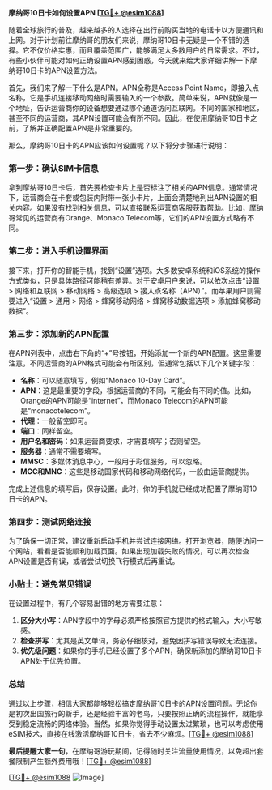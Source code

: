 **摩纳哥10日卡如何设置APN [[TG💪+ @esim1088](https://t.me/s/esim1088)]**

随着全球旅行的普及，越来越多的人选择在出行前购买当地的电话卡以方便通讯和上网。对于计划前往摩纳哥的朋友们来说，摩纳哥10日卡无疑是一个不错的选择。它不仅价格实惠，而且覆盖范围广，能够满足大多数用户的日常需求。不过，有些小伙伴可能对如何正确设置APN感到困惑，今天就来给大家详细讲解一下摩纳哥10日卡的APN设置方法。

首先，我们来了解一下什么是APN。APN全称是Access Point Name，即接入点名称，它是手机连接移动网络时需要输入的一个参数。简单来说，APN就像是一个地址，告诉运营商你的设备想要通过哪个通道访问互联网。不同的国家和地区，甚至不同的运营商，其APN设置可能会有所不同。因此，在使用摩纳哥10日卡之前，了解并正确配置APN是非常重要的。

那么，摩纳哥10日卡的APN应该如何设置呢？以下将分步骤进行说明：

### 第一步：确认SIM卡信息

拿到摩纳哥10日卡后，首先要检查卡片上是否标注了相关的APN信息。通常情况下，运营商会在卡套或包装内附带一张小卡片，上面会清楚地列出APN设置的相关内容。如果没有找到相关信息，可以直接联系运营商客服获取帮助。比如，摩纳哥常见的运营商有Orange、Monaco Telecom等，它们的APN设置方式略有不同。

### 第二步：进入手机设置界面

接下来，打开你的智能手机，找到“设置”选项。大多数安卓系统和iOS系统的操作方式类似，只是具体路径可能稍有差异。对于安卓用户来说，可以依次点击“设置 > 网络和互联网 > 移动网络 > 高级选项 > 接入点名称（APN）”。而苹果用户则需要进入“设置 > 通用 > 网络 > 蜂窝移动网络 > 蜂窝移动数据选项 > 添加蜂窝移动数据”。

### 第三步：添加新的APN配置

在APN列表中，点击右下角的“+”号按钮，开始添加一个新的APN配置。这里需要注意，不同运营商的APN格式可能会有所区别，但通常包括以下几个关键字段：

- **名称**：可以随意填写，例如“Monaco 10-Day Card”。
- **APN**：这是最重要的字段，根据运营商的不同，可能会有不同的值。比如，Orange的APN可能是“internet”，而Monaco Telecom的APN可能是“monacotelecom”。
- **代理**：一般留空即可。
- **端口**：同样留空。
- **用户名和密码**：如果运营商要求，才需要填写；否则留空。
- **服务器**：通常不需要填写。
- **MMSC**：多媒体消息中心，一般用于彩信服务，可以忽略。
- **MCC和MNC**：这些是移动国家代码和移动网络代码，一般由运营商提供。

完成上述信息的填写后，保存设置。此时，你的手机就已经成功配置了摩纳哥10日卡的APN。

### 第四步：测试网络连接

为了确保一切正常，建议重新启动手机并尝试连接网络。打开浏览器，随便访问一个网站，看看是否能顺利加载页面。如果出现加载失败的情况，可以再次检查APN设置是否有误，或者尝试切换飞行模式后再重试。

### 小贴士：避免常见错误

在设置过程中，有几个容易出错的地方需要注意：

1. **区分大小写**：APN字段中的字母必须严格按照官方提供的格式输入，大小写敏感。
2. **检查拼写**：尤其是英文单词，务必仔细核对，避免因拼写错误导致无法连接。
3. **优先级问题**：如果你的手机已经设置了多个APN，确保新添加的摩纳哥10日卡APN处于优先位置。

### 总结

通过以上步骤，相信大家都能够轻松搞定摩纳哥10日卡的APN设置问题。无论你是初次出国旅行的新手，还是经验丰富的老鸟，只要按照正确的流程操作，就能享受到稳定流畅的网络体验。当然，如果你觉得手动设置太过繁琐，也可以考虑使用eSIM技术，直接在线激活摩纳哥10日卡，省去不少麻烦。[[TG💪+ @esim1088](https://t.me/s/esim1088)]

**最后提醒大家一句**，在摩纳哥游玩期间，记得随时关注流量使用情况，以免超出套餐限制产生额外费用哦！[[TG💪+ @esim1088](https://t.me/s/esim1088)] 

[[TG💪+ @esim1088](https://t.me/s/esim1088) ![Image](https://i.postimg.cc/4NQfJmqS/Snipaste-2025-05-13-00-14-12.png)]